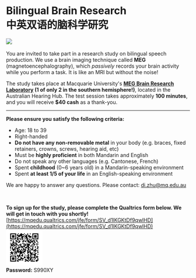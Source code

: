# Bilingual Brain Research<br>中英双语的脑科学研究

<img src="https://www.mq.edu.au/__data/assets/image/0010/187570/MEG_banner_Paul-wright.gif">

You are invited to take part in a research study on bilingual speech production. 
We use a brain imaging technique called <b>MEG</b> (magnetoencephalography), which 
<i>passively</i> records your brain activity while you perform a task. It is like an MRI but without the noise!

The study takes place at Macquarie University's <b>[MEG Brain Research Laboratory](https://www.mq.edu.au/research/research-centres-groups-and-facilities/healthy-people/facilities/meg) (1 of only 2 in the southern hemisphere!)</b>, located in the Australian Hearing Hub. The test session takes approximately <b>100 minutes</b>, and you will receive <b>$40 cash</b> as a thank-you.

---

<b>Please ensure you satisfy the following criteria:</b>

* Age: 18 to 39
* Right-handed
* <b>Do not have any non-removable metal</b> in your body (e.g. braces, fixed retainers, crowns, screws, hearing aid, etc)
* Must be <b>highly proficient</b> in both Mandarin and English
* Do not speak any other languages (e.g. Cantonese, French)
* Spent <b>childhood</b> (0~6 years old) in a Mandarin-speaking environment
* Spent <b>at least 1/5 of your life</b> in an English-speaking environment

We are happy to answer any questions. Please contact: [di.zhu@mq.edu.au](mailto:di.zhu@mq.edu.au?subject=Bilingual%20MEG%20Study)

<br>

<b>To sign up for the study, please complete the Qualtrics form below. We will get in touch with you shortly!</b>
<br>
[https://mqedu.qualtrics.com/jfe/form/SV_d1lKGKtDf9qwlHD](https://mqedu.qualtrics.com/jfe/form/SV_d1lKGKtDf9qwlHD)
<br>
<img src="https://github.com/JD-Zhu/MEG_study/raw/master/QR_code_LHQ.png" width="100" height="100">
<br>
<b>Password:</b> S990XY
